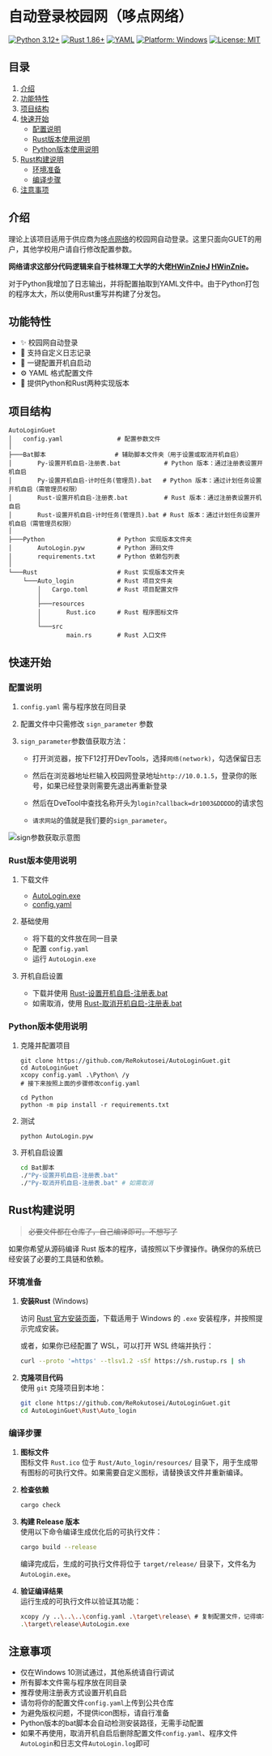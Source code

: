 # 自动登录校园网（哆点网络）

[![Python 3.12+](https://img.shields.io/badge/python-3.12%2B-blue)](https://www.python.org/)
[![Rust 1.86+](https://img.shields.io/badge/rust-1.86+-orange)](https://www.rust-lang.org/)
[![YAML](https://img.shields.io/badge/yaml-1.2-blue)](https://yaml.org/)
[![Platform: Windows](https://img.shields.io/badge/platform-Windows-green)](https://www.microsoft.com/zh-cn/windows)
[![License: MIT](https://img.shields.io/badge/license-MIT-green)](LICENSE)

## 目录
1. [介绍](#介绍)
2. [功能特性](#功能特性)
3. [项目结构](#项目结构)
4. [快速开始](#快速开始)
   - [配置说明](#配置说明)
   - [Rust版本使用说明](#Rust版本使用说明)
   - [Python版本使用说明](#python版本使用说明)
5. [Rust构建说明](#rust构建说明)
   - [环境准备](#环境准备)
   - [编译步骤](#编译步骤)
6. [注意事项](#注意事项)

## 介绍
理论上该项目适用于供应商为[哆点网络](https://doctorcom.com/)的校园网自动登录。这里只面向GUET的用户，其他学校用户请自行修改配置参数。

**网络请求这部分代码逻辑来自于桂林理工大学的大佬[HWinZnieJ](https://www.bilibili.com/opus/646733491161006112#reply258018351937) [HWinZnie](https://github.com/Winnie0408)。**

对于Python我增加了日志输出，并将配置抽取到YAML文件中。由于Python打包的程序太大，所以使用Rust重写并构建了分发包。

## 功能特性
- ✨ 校园网自动登录
- 📝 支持自定义日志记录
- 🔄 一键配置开机自启动
- ⚙️ YAML 格式配置文件
- 🚀 提供Python和Rust两种实现版本

## 项目结构
```
AutoLoginGuet
│   config.yaml               # 配置参数文件
│
├───Bat脚本                   # 辅助脚本文件夹（用于设置或取消开机自启）
│       Py-设置开机自启-注册表.bat            # Python 版本：通过注册表设置开机自启
│       Py-设置开机自启-计时任务(管理员).bat   # Python 版本：通过计划任务设置开机自启（需管理员权限）
│       Rust-设置开机自启-注册表.bat          # Rust 版本：通过注册表设置开机自启
│       Rust-设置开机自启-计时任务(管理员).bat # Rust 版本：通过计划任务设置开机自启（需管理员权限）
│
├───Python                    # Python 实现版本文件夹
│       AutoLogin.pyw         # Python 源码文件
│       requirements.txt      # Python 依赖包列表
│
└───Rust                      # Rust 实现版本文件夹
    └───Auto_login            # Rust 项目文件夹
        │   Cargo.toml        # Rust 项目配置文件
        │
        ├───resources
        │       Rust.ico      # Rust 程序图标文件
        │
        └───src
                main.rs       # Rust 入口文件
```

## 快速开始

### 配置说明
1. `config.yaml` 需与程序放在同目录
2. 配置文件中只需修改 `sign_parameter` 参数
3. `sign_parameter`参数值获取方法：

    - 打开浏览器，按下F12打开DevTools，选择`网络(network)`，勾选保留日志
    
    - 然后在浏览器地址栏输入校园网登录地址`http://10.0.1.5`，登录你的账号，如果已经登录则需要先退出再重新登录
    
    - 然后在DveTool中查找名称开头为`login?callback=dr1003&DDDDD`的请求包
    
    - `请求网站`的值就是我们要的`sign_parameter`。

![sign参数获取示意图](image.png)

### Rust版本使用说明
1. 下载文件
   - [AutoLogin.exe](https://github.com/ReRokutosei/AutoLoginGuet/releases/download/v0.9/AutoLogin.exe)
   - [config.yaml](https://github.com/ReRokutosei/AutoLoginGuet/releases/download/v0.9/config.yaml)

2. 基础使用
   - 将下载的文件放在同一目录
   - 配置 `config.yaml`
   - 运行 `AutoLogin.exe`

3. 开机自启设置
   - 下载并使用 [Rust-设置开机自启-注册表.bat](https://github.com/ReRokutosei/AutoLoginGuet/releases/download/v0.9/Rust_Set_Starup.bat)
   - 如需取消，使用 [Rust-取消开机自启-注册表.bat](https://github.com/ReRokutosei/AutoLoginGuet/releases/download/v0.9/Rust_Cancel_Starup.bat)

### Python版本使用说明
1. 克隆并配置项目
   ```shell
   git clone https://github.com/ReRokutosei/AutoLoginGuet.git
   cd AutoLoginGuet
   xcopy config.yaml .\Python\ /y
   # 接下来按照上面的步骤修改config.yaml

   cd Python
   python -m pip install -r requirements.txt
   ```

2. 测试
   ```shell
   python AutoLogin.pyw
   ```


3. 开机自启设置
   ```sh
   cd Bat脚本
   ./"Py-设置开机自启-注册表.bat"
   ./"Py-取消开机自启-注册表.bat" # 如需取消
   ```

## Rust构建说明
   >~~必要文件都在仓库了，自己编译即可。不想写了~~

如果你希望从源码编译 Rust 版本的程序，请按照以下步骤操作。确保你的系统已经安装了必要的工具链和依赖。

### **环境准备**

1. **安装Rust**  (Windows)

   访问 [Rust 官方安装页面](https://www.rust-lang.org/tools/install)，下载适用于 Windows 的 `.exe` 安装程序，并按照提示完成安装。

   或者，如果你已经配置了 WSL，可以打开 WSL 终端并执行：
   ```sh
   curl --proto '=https' --tlsv1.2 -sSf https://sh.rustup.rs | sh
   ```

3. **克隆项目代码**  
   使用 `git` 克隆项目到本地：
   ```sh
   git clone https://github.com/ReRokutosei/AutoLoginGuet.git
   cd AutoLoginGuet\Rust\Auto_login
   ```


### **编译步骤**

1. **图标文件**  
  图标文件 `Rust.ico` 位于 `Rust/Auto_login/resources/` 目录下，用于生成带有图标的可执行文件。如果需要自定义图标，请替换该文件并重新编译。

2. **检查依赖**  
   ```sh
   cargo check
   ```

3. **构建 Release 版本**  
   使用以下命令编译生成优化后的可执行文件：
   ```sh
   cargo build --release
   ```
   编译完成后，生成的可执行文件将位于 `target/release/` 目录下，文件名为 `AutoLogin.exe`。

4. **验证编译结果**  
   运行生成的可执行文件以验证其功能：
   ```sh
   xcopy /y ..\..\..\config.yaml .\target\release\ # 复制配置文件，记得填写必要参数
   .\target\release\AutoLogin.exe
   ```

## 注意事项

- 仅在Windows 10测试通过，其他系统请自行调试
- 所有脚本文件需与程序放在同目录
- 推荐使用注册表方式设置开机自启
- 请勿将你的配置文件`config.yaml`上传到公共仓库
- 为避免版权问题，不提供icon图标，请自行准备
- Python版本的bat脚本会自动检测安装路径，无需手动配置
- 如果不再使用，取消开机自启后删除配置文件`config.yaml`、程序文件`AutoLogin`和日志文件`AutoLogin.log`即可
